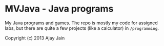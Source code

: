 MVJava - Java programs
======

My Java programs and games.
The repo is mostly my code for assigned labs, but there are quite a few projects (like a calculator) in `/programming`.

Copyright (c) 2013 Ajay Jain

